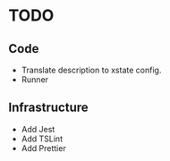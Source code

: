 # TODO

## Code

- Translate description to xstate config.
- Runner

## Infrastructure

- Add Jest
- Add TSLint
- Add Prettier
